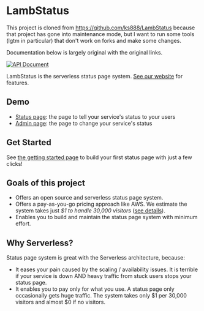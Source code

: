 # LambStatus

This project is cloned from https://github.com/ks888/LambStatus because that project has gone into maintenance mode, but I want to run some tools (lgtm in particular) that don't work on forks and make some changes.

Documentation below is largely original with the original links.

[![API Document](https://img.shields.io/badge/api-v0-blue.svg)](https://lambstatus.github.io/apidocs/)

LambStatus is the serverless status page system. [See our website](https://lambstatus.github.io/) for features.

## Demo

* [Status page](https://demo-status.lambstatus.org): the page to tell your service's status to your users
* [Admin page](https://demo-admin.lambstatus.org): the page to change your service's status

## Get Started

See [the getting started page](https://lambstatus.github.io/get-started) to build your first status page with just a few clicks!

## Goals of this project

* Offers an open source and serverless status page system.
* Offers a pay-as-you-go pricing approach like AWS. We estimate the system takes just *$1 to handle 30,000 visitors* ([see details](https://lambstatus.github.io/cost-estimate)).
* Enables you to build and maintain the status page system with minimum effort.

## Why Serverless?

Status page system is great with the Serverless architecture, because:

* It eases your pain caused by the scaling / availability issues. It is terrible if your service is down AND heavy traffic from stuck users stops your status page.
* It enables you to pay only for what you use. A status page only occasionally gets huge traffic. The system takes only $1 per 30,000 visitors and almost $0 if no visitors.

